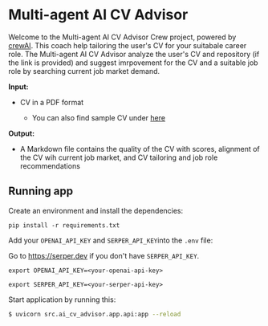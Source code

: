# Multi-agent AI CV Advisor

Welcome to the Multi-agent AI CV Advisor Crew project, powered by [crewAI](https://crewai.com). 
This coach help tailoring the user's CV for your suitabale career role. The Multi-agent AI CV Advisor analyze the user's CV and repository (if the link is provided) and suggest imrpovement for the CV and a suitable job role by searching current job market demand. 


**Input:**
- CV in a PDF format

    - You can also find sample CV under [here](https://github.com/haruka-inb/multi_agent_system/blob/master/src/ai_cv_advisor/data/test_short_cv.pdf)

**Output:**
- A Markdown file contains the quality of the CV with scores, alignment of the CV wih current job market, and CV tailoring and job role recommendations

## Running app

Create an environment and install the dependencies:

```
pip install -r requirements.txt
```

Add your `OPENAI_API_KEY` and `SERPER_API_KEY`into the `.env` file:

Go to https://serper.dev if you don't have `SERPER_API_KEY`.

```
export OPENAI_API_KEY=<your-openai-api-key>
```
```
export SERPER_API_KEY=<your-serper-api-key>
```

Start application by running this:
```bash
$ uvicorn src.ai_cv_advisor.app.api:app --reload
```
